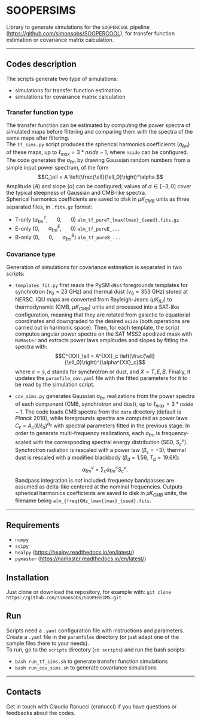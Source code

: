 # SOOPERSIMS
Library to generate simulations for the `SOOPERCOOL` pipeline (https://github.com/simonsobs/SOOPERCOOL), for transfer function estimation or covariance matrix calculation.

---

## Codes description
The scripts generate two type of simulations:
- simulations for transfer function estimation
- simulations for covariance matrix calculation

### Transfer function type
The transfer function can be estimated by computing the power spectra of simulated maps before filtering and comparing them with the spectra of the same maps after filtering. <br />
The `tf_sims.py` script produces the spherical harmonics coefficients ($a_{\ell m}$) of these maps, up to $\ell_{max}=3*nside-1$, where `nside` can be configured.
The code generates the $a_{\ell m}$ by drawing Gaussian random numbers from a simple input power spectrum, of the form $$C_\ell = A \left(\frac{\ell}{\ell_0}\right)^\alpha.$$
Amplitude ($A$) and slope ($\alpha$) can be configured; values of $\alpha \in [-3,0]$ cover the typical steepness of Gaussian and CMB-like spectra. <br />
Spherical harmonics coefficients are saved to disk in $\mu K_{CMB}$ units as three separated files, in `.fits.gz` format:

- T-only ($a^T_{\ell m}$, $\quad$ 0, $\quad$ 0) `alm_tf_pureT_lmax{lmax}_{seed}.fits.gz`
- E-only (0, $\quad$ $a^E_{\ell m}$, $\quad$ 0) `alm_tf_pureE_...`
- B-only (0, $\quad$ 0, $\quad$ $a^B_{\ell m}$) `alm_tf_pureB_...` <br />

### Covariance type
Generation of simulations for covariance estimation is separated in two scripts:

- `templates_fit.py` first reads the PySM `d9s4` foregrounds templates for synchrotron ($\nu_0=23$ GHz) and thermal dust ($\nu_0=353$ GHz) stored at NERSC. IQU maps are converted from Rayleigh-Jeans ($\mu K_{RJ}$) to thermodynamic (CMB, $\mu K_{CMB}$) units and processed into a SAT-like configuration, meaning that they are rotated from galactic to equatorial coordinates and downgraded to the desired `nside` (both operations are carried out in harmonic space). Then, for each template, the script computes angular power spectra on the SAT MSS2 apodized mask with `NaMaster` and extracts power laws amplitudes and slopes by fitting the spectra with: $$C^{XX}_\ell = A^{XX}_c \left(\frac{\ell}{\ell_0}\right)^{\alpha^{XX}_c}$$ where $c=s, d$ stands for synchrotron or dust, and $X=T,E,B$. Finally, it updates the `paramfile_cov.yaml` file with the fitted parameters for it to be read by the simulation script.

- `cov_sims.py` generates Gaussian $a_{\ell m}$ realizations from the power spectra of each component (CMB, synchrotron and dust), up to $\ell_{max}=3*nside-1$. The code loads CMB spectra from the `data` directory (default is *Planck* 2018), while foregrounds spectra are computed as power laws $C_\ell = A_c \left(\ell/\ell_0\right)^{\alpha_c}$ with spectral parameters fitted in the previous stage. In order to generate multi-frequency realizations, each $a_{\ell m}$ is frequency-scaled with the corresponding spectral energy distribution (SED, $S^\nu_c$). Synchrotron radiation is rescaled with a power law ($\beta_s = -3$); thermal dust is rescaled with a modified blackbody ($\beta_d=1.59$, $T_d = 19.6 K$): $$a^\nu_{\ell m} = \sum_c a^c_{\ell m} S^\nu_c.$$ Bandpass integration is *not* included: frequency bandpasses are assumed as delta-like centered at the nominal frequencies. Outputs spherical harmonics coefficients are saved to disk in $\mu K_{CMB}$ units, the filename being `alm_{freq}GHz_lmax{lmax}_{seed}.fits`.

---

## Requirements
- `numpy`
- `scipy`
- `healpy` (https://healpy.readthedocs.io/en/latest/)
- `pymaster` (https://namaster.readthedocs.io/en/latest/)

## Installation
Just clone or download the repository, for example with:
`git clone https://github.com/simonsobs/SOOPERSIMS.git`

## Run
Scripts need a `.yaml` configuration file with instructions and parameters. Create a `.yaml` file in the `paramfiles` directory (or just adapt one of the sample files there to your needs). <br />
To run, go to the `scripts` directory (`cd scripts`) and run the bash scripts:
- `bash run_tf_sims.sh` to generate transfer function simulations
- `bash run_cov_sims.sh` to generate covariance simulations

---

## Contacts
Get in touch with Claudio Ranucci (cranucci) if you have questions or feedbacks about the codes.
